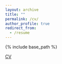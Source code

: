 ```yaml
---
layout: archive
title: ""
permalink: /cv/
author_profile: true
redirect_from:
  - /resume
---
```


{% include base_path %}


<a href="https://www.dropbox.com/s/74o9pth7eg8wxd1/RomaniniCV2019.pdf?dl=0" target="blank">CV</a>
